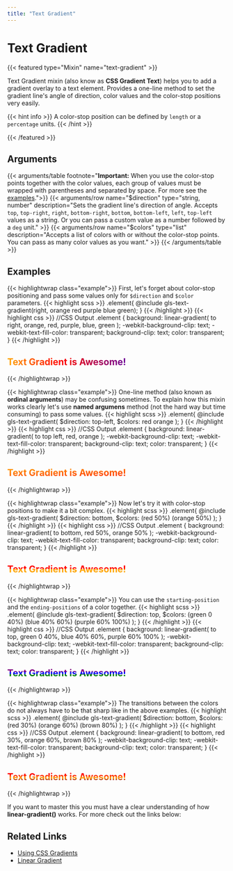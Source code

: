```yaml
---
title: "Text Gradient"
---
```


# Text Gradient

{{< featured type="Mixin" name="text-gradient" >}}

Text Gradient mixin (also know as **CSS Gradient Text**) helps you to add a gradient overlay to a text element. Provides a one-line method to set the gradient line's angle of direction, color values and the color-stop positions very easily. 

{{< hint info >}}
A color-stop position can be defined by `length` or a `percentage` units.
{{< /hint >}}

{{< /featured >}}

## Arguments

{{< arguments/table footnote="**Important:** When you use the color-stop points together with the color values, each group of values must be wrapped with parentheses and separated by space. For more see the <a href='#examples'>examples</a>.">}}
    {{< arguments/row name="$direction" type="string, number" description="Sets the gradient line's direction of angle. Accepts `top`, `top-right`, `right`, `bottom-right`, `bottom`, `bottom-left`, `left`, `top-left` values as a string. Or you can pass a custom value as a number followed by a `deg` unit." >}}
    {{< arguments/row name="$colors" type="list" description="Accepts a list of colors with or without the color-stop points. You can pass as many color values ​​as you want." >}}
{{< /arguments/table >}}

## Examples

{{< highlightwrap class="example">}}
First, let's forget about color-stop positioning and pass some values only for `$direction` and `$color` parameters. 
{{< highlight scss >}}
.element{
    @include gls-text-gradient(right, orange red purple blue green);
}
{{< /highlight >}}
{{< highlight css >}}
//CSS Output
.element {
    background: linear-gradient(
        to right, orange, red, purple, blue, green
    );
    -webkit-background-clip: text;
    -webkit-text-fill-color: transparent;
    background-clip: text;
    color: transparent;
}
{{< /highlight >}}
<h2 class="sandbox text" style="background: linear-gradient(to right, orange, red, purple, blue, green);color: transparent;-webkit-background-clip: text;-webkit-text-fill-color: transparent;background-clip: text;">Text Gradient is Awesome!</h2>
{{< /highlightwrap >}}

{{< highlightwrap class="example">}}
One-line method (also known as **ordinal arguments**) may be confusing sometimes. To explain how this mixin works clearly let's use **named argumens** method (not the hard way but time consuming) to pass some values.
{{< highlight scss >}}
.element{
    @include gls-text-gradient(
        $direction: top-left,
        $colors: red orange
    );
}
{{< /highlight >}}
{{< highlight css >}}
//CSS Output
.element {
    background: linear-gradient(
        to top left, red, orange
    );
    -webkit-background-clip: text;
    -webkit-text-fill-color: transparent;
    background-clip: text;
    color: transparent;
}
{{< /highlight >}}
<h2 class="sandbox text" style="background: linear-gradient(to top left, red, orange);color: transparent;-webkit-background-clip: text;-webkit-text-fill-color: transparent;background-clip: text;">Text Gradient is Awesome!</h2>
{{< /highlightwrap >}}

{{< highlightwrap class="example">}}
Now let's try it with color-stop positions to make it a bit complex.
{{< highlight scss >}}
.element{
    @include gls-text-gradient(
        $direction: bottom,
        $colors: (red 50%) (orange 50%) 
    );
}
{{< /highlight >}}
{{< highlight css >}}
//CSS Output
.element {
    background: linear-gradient(
        to bottom, red 50%, orange 50%
    );
    -webkit-background-clip: text;
    -webkit-text-fill-color: transparent;
    background-clip: text;
    color: transparent;
}
{{< /highlight >}}
<h2 class="sandbox text" style="background: linear-gradient(to bottom, red 50%, orange 50%);color: transparent;-webkit-background-clip: text;-webkit-text-fill-color: transparent;background-clip: text;">Text Gradient is Awesome!</h2>
{{< /highlightwrap >}}

{{< highlightwrap class="example">}}
You can use the `starting-position` and the `ending-positions` of a color together.
{{< highlight scss >}}
.element{
    @include gls-text-gradient(
        $direction: top,
        $colors: (green 0 40%) (blue 40% 60%) (purple 60% 100%) 
    );
}
{{< /highlight >}}
{{< highlight css >}}
//CSS Output
.element {
    background: linear-gradient(
        to top, green 0 40%, blue 40% 60%, purple 60% 100%
    );
    -webkit-background-clip: text;
    -webkit-text-fill-color: transparent;
    background-clip: text;
    color: transparent;
}
{{< /highlight >}}
<h2 class="sandbox text" style="background: linear-gradient(to top, green 0 40%, blue 40% 60%, purple 60% 100%);color: transparent;-webkit-background-clip: text;-webkit-text-fill-color: transparent;background-clip: text;">Text Gradient is Awesome!</h2>
{{< /highlightwrap >}}

{{< highlightwrap class="example">}}
The transitions between the colors do not always have to be that sharp like in the above examples.
{{< highlight scss >}}
.element{
    @include gls-text-gradient(
        $direction: bottom,
        $colors: (red 30%) (orange 60%) (brown 80%)
    );
}
{{< /highlight >}}
{{< highlight css >}}
//CSS Output
.element {
    background: linear-gradient(
        to bottom, red 30%, orange 60%, brown 80%
    );
    -webkit-background-clip: text;
    -webkit-text-fill-color: transparent;
    background-clip: text;
    color: transparent;
}
{{< /highlight >}}
<h2 class="sandbox text" style="background: linear-gradient(to bottom, red 30%, orange 60%, brown 80%);color: transparent;-webkit-background-clip: text;-webkit-text-fill-color: transparent;background-clip: text;">Text Gradient is Awesome!</h2>
{{< /highlightwrap >}}


If you want to master this you must have a clear understanding of how **linear-gradient()** works. For more check out the links below:

## Related Links
* [Using CSS Gradients](https://developer.mozilla.org/en-US/docs/Web/CSS/CSS_Images/Using_CSS_gradients)
* [Linear Gradient](https://developer.mozilla.org/en-US/docs/Web/CSS/linear-gradient)